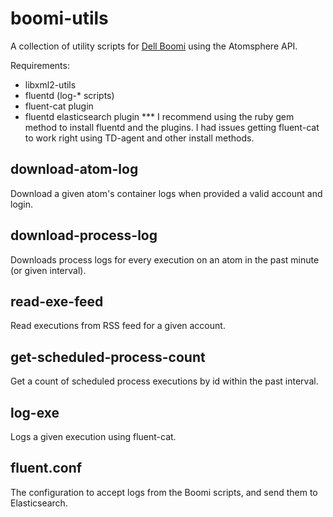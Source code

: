 # boomi-utils
A collection of utility scripts for [Dell Boomi](https://boomi.com/) using the Atomsphere API.

Requirements:
* libxml2-utils
* fluentd (log-* scripts)
* fluent-cat plugin
* fluentd elasticsearch plugin
*** I recommend using the ruby gem method to install fluentd and the plugins. I had issues getting fluent-cat to work right using TD-agent and other install methods.

## download-atom-log
Download a given atom's container logs when provided a valid account and login.

## download-process-log
Downloads process logs for every execution on an atom in the past minute (or given interval).

## read-exe-feed
Read executions from RSS feed for a given account.

## get-scheduled-process-count
Get a count of scheduled process executions by id within the past interval.

## log-exe
Logs a given execution using fluent-cat.

## fluent.conf
The configuration to accept logs from the Boomi scripts, and send them to Elasticsearch.
